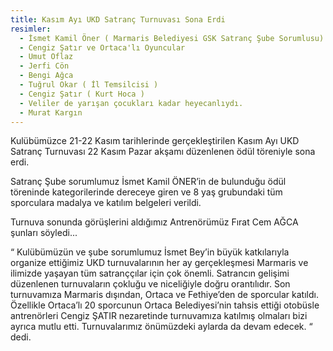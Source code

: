 ```yaml
---
title: Kasım Ayı UKD Satranç Turnuvası Sona Erdi
resimler:
  - İsmet Kamil Öner ( Marmaris Belediyesi GSK Satranç Şube Sorumlusu) - Kerem Aktaş
  - Cengiz Şatır ve Ortaca'lı Oyuncular
  - Umut Oflaz
  - Jerfi Cön
  - Bengi Ağca
  - Tuğrul Okar ( İl Temsilcisi )
  - Cengiz Şatır ( Kurt Hoca )
  - Veliler de yarışan çocukları kadar heyecanlıydı.
  - Murat Kargın
---
```


Kulübümüzce 21-22 Kasım tarihlerinde gerçekleştirilen Kasım Ayı UKD Satranç Turnuvası 22 Kasım Pazar akşamı düzenlenen ödül töreniyle sona erdi.

Satranç Şube sorumlumuz İsmet Kamil ÖNER’in de bulunduğu ödül töreninde kategorilerinde dereceye giren ve 8 yaş grubundaki tüm sporculara madalya ve katılım belgeleri verildi.

Turnuva sonunda görüşlerini aldığımız Antrenörümüz Fırat Cem AĞCA şunları söyledi...

“ Kulübümüzün ve şube sorumlumuz İsmet Bey’in büyük katkılarıyla organize ettiğimiz UKD turnuvalarının her ay gerçekleşmesi Marmaris ve ilimizde yaşayan tüm satranççılar için çok önemli. Satrancın gelişimi düzenlenen turnuvaların çokluğu ve niceliğiyle doğru orantılıdır. Son turnuvamıza Marmaris dışından, Ortaca ve Fethiye’den de sporcular katıldı. Özellikle Ortaca’lı 20 sporcunun Ortaca Belediyesi’nin tahsis ettiği otobüsle antrenörleri Cengiz ŞATIR nezaretinde turnuvamıza katılmış olmaları bizi ayrıca mutlu etti. Turnuvalarımız önümüzdeki aylarda da devam edecek. “ dedi.
